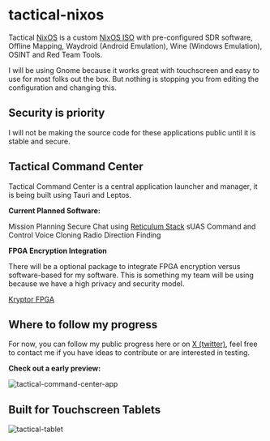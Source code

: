 # tactical-nixos

Tactical [NixOS](https://nixos.org/) is a custom [NixOS ISO](https://nixos.wiki/wiki/Creating_a_NixOS_live_CD) with pre-configured SDR software, Offline Mapping, Waydroid (Android Emulation), Wine (Windows Emulation), OSINT and Red Team Tools.

I will be using Gnome because it works great with touchscreen and easy to use for most folks out the box. But nothing is stopping you from editing the configuration and changing this.

## Security is priority

I will not be making the source code for these applications public until it is stable and secure. 

## Tactical Command Center

Tactical Command Center is a central application launcher and manager, it is being built using Tauri and Leptos.

**Current Planned Software:**

Mission Planning
Secure Chat using [Reticulum Stack](https://github.com/markqvist/Reticulum)
sUAS Command and Control
Voice Cloning
Radio Direction Finding

**FPGA Encryption Integration**

There will be a optional package to integrate FPGA encryption versus software-based for my software. This is something my team will be using because we have a high privacy and security model. 

[Kryptor FPGA](https://www.crowdsupply.com/skudo/kryptor-fpga)

## Where to follow my progress

For now, you can follow my public progress here or on [X (twitter)](https://twitter.com/sudo_ivan), feel free to contact me if you have ideas to contribute or are interested in testing.

**Check out a early preview:**


![tactical-command-center-app](https://cdn.statically.io/gh/Sudo-Ivan/MyWebsite-Assets/main/images/tactical-tablets/tcc.png)

## Built for Touchscreen Tablets

![tactical-tablet](https://cdn.statically.io/gh/Sudo-Ivan/MyWebsite-Assets/main/images/tactical-tablets/IMG_3710.jpg)